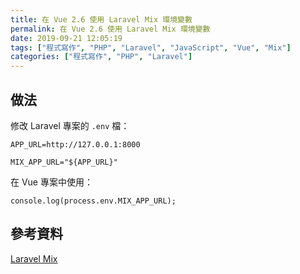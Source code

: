```yaml
---
title: 在 Vue 2.6 使用 Laravel Mix 環境變數
permalink: 在 Vue 2.6 使用 Laravel Mix 環境變數
date: 2019-09-21 12:05:19
tags: ["程式寫作", "PHP", "Laravel", "JavaScript", "Vue", "Mix"]
categories: ["程式寫作", "PHP", "Laravel"]
---
```


## 做法

修改 Laravel 專案的 `.env` 檔：

```ENV
APP_URL=http://127.0.0.1:8000

MIX_APP_URL="${APP_URL}"
```

在 Vue 專案中使用：

```JS
console.log(process.env.MIX_APP_URL);
```

## 參考資料

[Laravel Mix](https://laravel.com/docs/6.x/mix#environment-variables)
